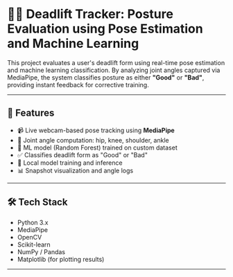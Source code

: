 # 🏋️‍♂️ Deadlift Tracker: Posture Evaluation using Pose Estimation and Machine Learning

This project evaluates a user's deadlift form using real-time pose estimation and machine learning classification. 
By analyzing joint angles captured via MediaPipe, the system classifies posture as either **"Good"** or **"Bad"**, providing instant feedback for corrective training.

---

## 📌 Features

- 📹 Live webcam-based pose tracking using **MediaPipe**
- 📐 Joint angle computation: hip, knee, shoulder, ankle
- 🤖 ML model (Random Forest) trained on custom dataset
- ✅ Classifies deadlift form as "Good" or "Bad"
- 💾 Local model training and inference
- 📊 Snapshot visualization and angle logs

---

## 🛠️ Tech Stack

- Python 3.x
- MediaPipe
- OpenCV
- Scikit-learn
- NumPy / Pandas
- Matplotlib (for plotting results)

---
